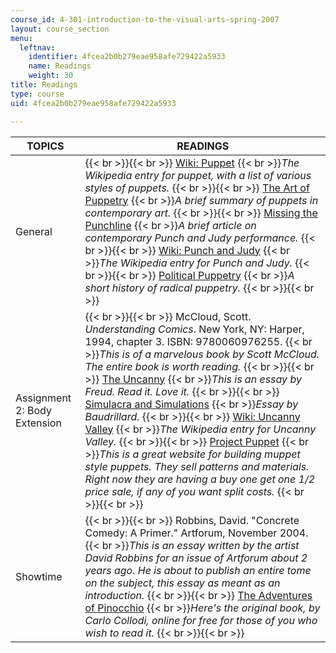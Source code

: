 ```yaml
---
course_id: 4-301-introduction-to-the-visual-arts-spring-2007
layout: course_section
menu:
  leftnav:
    identifier: 4fcea2b0b279eae958afe729422a5933
    name: Readings
    weight: 30
title: Readings
type: course
uid: 4fcea2b0b279eae958afe729422a5933

---
```


| TOPICS | READINGS |
| --- | --- |
| General |  {{< br >}}{{< br >}} [Wiki: Puppet](http://en.wikipedia.org/wiki/Puppets)  {{< br >}}_The Wikipedia entry for puppet, with a list of various styles of puppets._ {{< br >}}{{< br >}} [The Art of Puppetry](http://www.puppetsbostonguild.org/puppetry.html)  {{< br >}}_A brief summary of puppets in contemporary art._ {{< br >}}{{< br >}} [Missing the Punchline](http://www.thecrimson.com/article/1983/11/30/missing-the-punch-line-pischeherzades-sister/)  {{< br >}}_A brief article on contemporary Punch and Judy performance._ {{< br >}}{{< br >}} [Wiki: Punch and Judy](http://en.wikipedia.org/wiki/Punch_and_judy)  {{< br >}}_The Wikipedia entry for Punch and Judy._ {{< br >}}{{< br >}} [Political Puppetry](http://www.rogueruby.com/radpup.html)  {{< br >}}_A short history of radical puppetry._ {{< br >}}{{< br >}}  |
| Assignment 2: Body Extension |  {{< br >}}{{< br >}} McCloud, Scott. _Understanding Comics_. New York, NY: Harper, 1994, chapter 3. ISBN: 9780060976255.  {{< br >}}_This is of a marvelous book by Scott McCloud. The entire book is worth reading._ {{< br >}}{{< br >}} [The Uncanny](http://courses.washington.edu/freudlit/Uncanny.Notes.html)  {{< br >}}_This is an essay by Freud. Read it. Love it._ {{< br >}}{{< br >}} [Simulacra and Simulations](http://www.stanford.edu/class/history34q/readings/Baudrillard/Baudrillard_Simulacra.html)  {{< br >}}_Essay by Baudrillard._ {{< br >}}{{< br >}} [Wiki: Uncanny Valley](http://en.wikipedia.org/wiki/Uncanny_Valley)  {{< br >}}_The Wikipedia entry for Uncanny Valley._ {{< br >}}{{< br >}} [Project Puppet](http://www.projectpuppet.com/)  {{< br >}}_This is a great website for building muppet style puppets. They sell patterns and materials. Right now they are having a buy one get one 1/2 price sale, if any of you want split costs._ {{< br >}}{{< br >}}  |
| Showtime |  {{< br >}}{{< br >}} Robbins, David. "Concrete Comedy: A Primer." Artforum, November 2004.  {{< br >}}_This is an essay written by the artist David Robbins for an issue of Artforum about 2 years ago. He is about to publish an entire tome on the subject, this essay as meant as an introduction._ {{< br >}}{{< br >}} [The Adventures of Pinocchio](http://www.pagebypagebooks.com/C_Collodi/The_Adventures_of_Pinocchio/)  {{< br >}}_Here's the original book, by Carlo Collodi, online for free for those of you who wish to read it._ {{< br >}}{{< br >}}